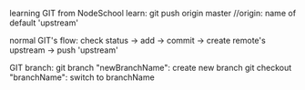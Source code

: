 learning GIT from NodeSchool
learn: git push origin master //origin: name of default 'upstream'

normal GIT's flow:
check status -> add -> commit -> create remote's upstream -> push 'upstream'

GIT branch:
git branch "newBranchName": create new branch
git checkout "branchName": switch to branchName